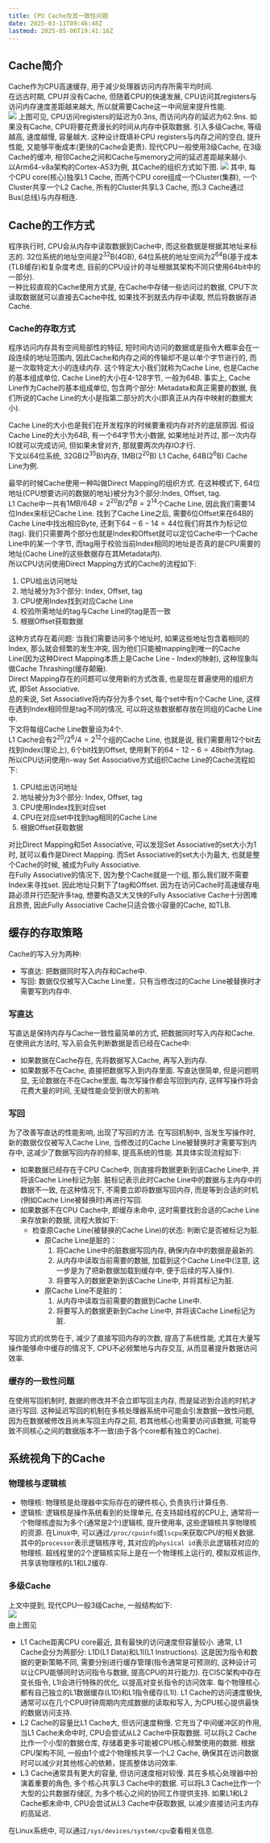 ```yaml
---
title: CPU Cache及其一致性问题
date: 2025-03-11T09:46:48Z
lastmod: 2025-05-06T19:41:16Z
---
```


## Cache简介

Cache作为CPU高速缓存, 用于减少处理器访问内存所需平均时间.  
在远古时期, CPU并没有Cache, 但随着CPU的快速发展, CPU访问其registers与访问内存速度差距越来越大, 所以就需要Cache这一中间层来提升性能.  
![](https://pub-33412179390046d2b4017e671ebbd429.r2.dev/Pasted%20image%2020250117151028-20250311094648-cf17dqm.png)
上图可见, CPU访问registers的延迟为0.3ns, 而访问内存的延迟为62.9ns. 如果没有Cache, CPU将要花费漫长的时间从内存中获取数据. 引入多级Cache, 等级越高, 速度越慢, 容量越大. 这种设计既填补CPU registers与内存之间的空白, 提升性能, 又能够平衡成本(更快的Cache会更贵). 现代CPU一般使用3级Cache, 在3级Cache的缓冲, 相邻Cache之间和Cache与memory之间的延迟差距越来越小.  
以Arm64-v8a架构的Cortex-A53为例, 其Cache的组织方式如下图.
![](https://pub-33412179390046d2b4017e671ebbd429.r2.dev/Pasted%20image%2020250117152525-20250311094648-s8khsxw.png)
其中, 每个CPU core(核心)独享L1 Cache, 而两个CPU core组成一个Cluster(集群), 一个Cluster共享一个L2 Cache, 所有的Cluster共享L3 Cache, 而L3 Cache通过Bus(总线)与内存相连.  

## Cache的工作方式

程序执行时, CPU会从内存中读取数据到Cache中, 而这些数据是根据其地址来标志的. 32位系统的地址空间是$2^{32}$B(4GB), 64位系统的地址空间为$2^{64}$B(基于成本(TLB缓存)和复杂度考虑, 目前的CPU设计的寻址根据其架构不同只使用64bit中的一部分).  
一种比较直观的Cache使用方式是, 在Cache中存储一些访问过的数据, CPU下次读取数据就可以直接去Cache中找, 如果找不到就去内存中读取, 然后将数据存进Cache.  

### Cache的存取方式

程序访问内存具有空间局部性的特征, 短时间内访问的数据或是指令大概率会在一段连续的地址范围内, 因此Cache和内存之间的传输却不是以单个字节进行的, 而是一次取特定大小的连续内存. 这个特定大小我们就称为Cache Line, 也是Cache的基本组成单位. Cache Line的大小在4-128字节, 一般为64B. 事实上, Cache Line作为Cache的基本组成单位, 包含两个部分: Metadata和真正需要的数据, 我们所说的Cache Line的大小是指第二部分的大小(即真正从内存中映射的数据大小).  

Cache Line的大小也是我们在开发程序的时候要重视内存对齐的底层原因. 假设Cache Line的大小为64B, 有一个64字节大小数据, 如果地址对齐过, 那一次内存IO就可以完成访问, 但如果未曾对齐, 那就要两次内存IO才行.  
下文以64位系统, 32GB($2^{35}$B)内存, 1MB($2^{20}$B) L1 Cache, 64B($2^{6}$B) Cache Line为例.  

最早的时候Cache使用一种叫做Direct Mapping的组织方式. 在这种模式下, 64位地址(CPU想要访问的数据的地址)被分为3个部分:Indes, Offset, tag.  
L1 Cache中一共有$1MB/64B=2^{20}B/2^{6}B=2^{14}$个Cache Line, 因此我们需要14位Index来标记Cache Line. 找到了Cache Line之后, 需要6位Offset来在64B的Cache Line中找出相应Byte, 还剩下$64-6-14=44$位我们将其作为标记位(tag). 我们只需要两个部分也就是Index和Offset就可以定位Cache中一个Cache Line中的某一个字节, 而tag用于校验当前Index相同的地址是否真的是CPU需要的地址(Cache Line的这些数据存在其Metadata内).  
所以CPU访问使用Direct Mapping方式的Cache的流程如下:  

1. CPU给出访问地址
2. 地址被分为3个部分: Index, Offset, tag
3. CPU使用Index找到对应Cache Line
4. 校验所需地址的tag与Cache Line的tag是否一致
5. 根据Offset获取数据

这种方式存在着问题: 当我们需要访问多个地址时, 如果这些地址包含着相同的Index, 那么就会频繁的发生冲突, 因为他们只能被mapping到唯一的Cache Line(因为这种Direct Mapping本质上是Cache Line - Index的映射), 这种现象叫做Cache Thrashing(缓存颠簸).  
Direct Mapping存在的问题可以使用新的方式改善, 也是现在普遍使用的组织方式, 即Set Associative.  
总的来说, Set Associative将内存分为多个set, 每个set中有n个Cache Line, 这样在遇到Index相同但是tag不同的情况, 可以将这些数据都存放在同组的Cache Line中.  
下文将每组Cache Line数量设为4个.  
L1 Cache会有$2^{20}/2^{6}/4=2^{12}$个组的Cache Line, 也就是说, 我们需要用12个bit去找到Index(理论上), 6个bit找到Offset, 使用剩下的$64-12-6=48$bit作为tag.  
所以CPU访问使用n-way Set Associative方式组织Cache Line的Cache流程如下:  

1. CPU给出访问地址
2. 地址被分为3个部分: Index, Offset, tag
3. CPU使用Index找到对应set
4. CPU在对应set中找到tag相同的Cache Line
5. 根据Offset获取数据

对比Direct Mapping和Set Associative, 可以发现Set Associative的set大小为1时, 就可以看作是Direct Mapping. 而Set Associative的set大小为最大, 也就是整个Cache的时候, 被成为Fully Associative.  
在Fully Associative的情况下, 因为整个Cache就是一个组, 那么我们就不需要Index来寻找set. 因此地址只剩下了tag和Offset. 因为在访问Cache时高速缓存电路必须并行匹配许多tag, 想要构造又大又快的Fully Associative Cache十分困难且昂贵, 因此Fully Associative Cache只适合做小容量的Cache, 如TLB.  

## 缓存的存取策略

Cache的写入分为两种:

- 写直达: 把数据同时写入内存和Cache中.
- 写回: 数据仅仅被写入Cache Line里，只有当修改过的Cache Line被替换时才需要写到内存中.

### 写直达

写直达是保持内存与Cache一致性最简单的方式, 把数据同时写入内存和Cache. 在使用此方法时, 写入前会先判断数据是否已经在Cache中:

- 如果数据在Cache存在, 先将数据写入Cache, 再写入到内存.
- 如果数据不在Cache, 直接把数据写入到内存里面.
  写直达很简单, 但是问题明显, 无论数据在不在Cache里面, 每次写操作都会写回到内存, 这样写操作将会花费大量的时间, 无疑性能会受到很大的影响.

### 写回

为了改善写直达的性能影响, 出现了写回的方法. 在写回机制中, 当发生写操作时, 新的数据仅仅被写入Cache Line, 当修改过的Cache Line被替换时才需要写到内存中, 这减少了数据写回内存的频率, 提高系统的性能.
其具体实现流程如下:

- 如果数据已经存在于CPU Cache中, 则直接将数据更新到该Cache Line中, 并将该Cache Line标记为脏. 脏标记表示此时Cache Line中的数据与主内存中的数据不一致, 在这种情况下, 不需要立即将数据写回内存, 而是等到合适的时机(例如Cache Line被替换时)再进行写回.
- 如果数据不在CPU Cache中, 即缓存未命中, 这时需要找到合适的Cache Line来存放新的数据, 流程大致如下:
  - 检查原Cache Line(被替换的Cache Line)的状态: 判断它是否被标记为脏.
    - 原Cache Line是脏的：
      1. 将Cache Line中的脏数据写回内存, 确保内存中的数据是最新的.
      2. 从内存中读取当前需要的数据, 加载到这个Cache Line中(注意, 这一步是为了把新数据加载到缓存中, 便于后续的写入操作).
      3. 将要写入的数据更新到该Cache Line中, 并将其标记为脏.
    - 原Cache Line不是脏的：
      1. 从内存中读取当前需要的数据到Cache Line中.
      2. 将要写入的数据更新到Cache Line中, 并将该Cache Line标记为脏.

写回方式的优势在于, 减少了直接写回内存的次数, 提高了系统性能, 尤其在大量写操作能够命中缓存的情况下, CPU不必频繁地与内存交互, 从而显著提升数据访问效率.

### 缓存的一致性问题

在使用写回机制时, 数据的修改并不会立即写回主内存, 而是延迟到合适的时机才进行写回. 这种延迟写回的机制在多核处理器系统中可能会引发数据一致性问题, 因为在数据被修改且尚未写回主内存之前, 若其他核心也需要访问该数据, 可能导致不同核心之间的数据版本不一致(由于各个core都有独立的Cache).

## 系统视角下的Cache

### 物理核与逻辑核

- 物理核: 物理核是处理器中实际存在的硬件核心, 负责执行计算任务.
- 逻辑核: 逻辑核是操作系统看到的处理单元, 在支持超线程的CPU上, 通常将一个物理核虚拟为多个(通常是2个)逻辑核, 提升使用率, 这些逻辑核共享物理核的资源.
  在Linux中, 可以通过`/proc/cpuinfo`或`lscpu`来获取CPU的相关数据. 其中的`processor`表示逻辑核序号, 其对应的`physical id`表示此逻辑核对应的物理核.
  超线程里的2个逻辑核实际上是在一个物理核上运行的, 模拟双核运作, 共享该物理核的L1和L2缓存.

### 多级Cache

上文中提到, 现代CPU一般3级Cache, 一般结构如下:  
​![](https://pub-33412179390046d2b4017e671ebbd429.r2.dev/Pasted%20image%2020250120212616-20250311094648-yz7gn97.png)  
由上图见

* L1 Cache距离CPU core最近, 具有最快的访问速度但容量较小. 通常, L1 Cache会分为两部分: L1D(L1 Data)和L1I(L1 Instructions). 这是因为指令和数据的更新策略不同, 需要分别进行缓存管理(指令通常是可预测的, 这种设计可以让CPU能够同时访问指令与数据, 提高CPU的并行能力). 在CISC架构中存在变长指令, L1I会进行特殊的优化, 以提高对变长指令的访问效率. 每个物理核心都有自己独立的L1数据缓存(L1D)和L1指令缓存(L1I). L1 Cache的访问速度极快, 通常可以在几个CPU时钟周期内完成数据的读取和写入, 为CPU核心提供最快的数据访问支持.
* L2 Cache的容量比L1 Cache大, 但访问速度稍慢. 它充当了中间缓冲区的作用, 当L1 Cache未命中时, CPU会尝试从L2 Cache中获取数据. 可以将L2 Cache比作一个小型的数据仓库, 存储着更多可能被CPU核心频繁使用的数据. 根据CPU架构不同, 一般由1个或2个物理核共享一个L2 Cache, 确保其在访问数据时可以减少对其他核心的依赖，提高整体访问效率.
* L3 Cache通常具有更大的容量, 但访问速度相对较慢. 其在多核心处理器中扮演着重要的角色, 多个核心共享L3 Cache中的数据. 可以将L3 Cache比作一个大型的公共数据存储区, 为多个核心之间的协同工作提供支持. 如果L1和L2 Cache都未命中, CPU会尝试从L3 Cache中获取数据, 以减少直接访问主内存的高延迟.

在Linux系统中, 可以通过`/sys/devices/system/cpu`​查看相关信息.

‍

